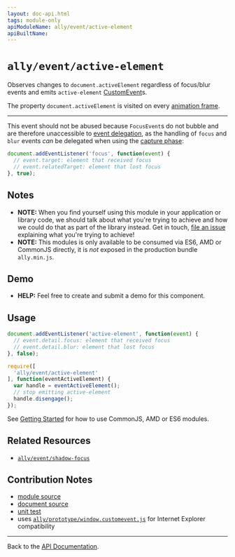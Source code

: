 ```yaml
---
layout: doc-api.html
tags: module-only
apiModuleName: ally/event/active-element
apiBuiltName:
---
```


# `ally/event/active-element`

Observes changes to `document.activeElement` regardless of focus/blur events and emits `active-element` [CustomEvent](https://developer.mozilla.org/en/docs/Web/API/CustomEvent)s.

The property `document.activeElement` is visited on every [animation frame](https://developer.mozilla.org/en-US/docs/Web/API/window.requestAnimationFrame).

---

This event should not be abused because `FocusEvent`s do not bubble and are therefore unaccessible to [event delegation](http://davidwalsh.name/event-delegate), as the handling of `focus` and `blur` events *can* be delegated when using the [capture phase](http://www.quirksmode.org/js/events_order.html):

```js
document.addEventListener('focus', function(event) {
  // event.target: element that received focus
  // event.relatedTarget: element that lost focus
}, true);
```


## Notes

* **NOTE:** When you find yourself using this module in your application or library code, we should talk about what you're trying to achieve and how we could do that as part of the library instead. Get in touch, [file an issue](https://github.com/medialize/ally.js/issues) explaining what you're trying to achieve!
* **NOTE:** This modules is only available to be consumed via ES6, AMD or CommonJS directly, it is *not* exposed in the production bundle `ally.min.js`.


## Demo

* **HELP:** Feel free to create and submit a demo for this component.


## Usage

```js
document.addEventListener('active-element', function(event) {
  // event.detail.focus: element that received focus
  // event.detail.blur: element that lost focus
}, false);

require([
  'ally/event/active-element'
], function(eventActiveElement) {
  var handle = eventActiveElement();
  // stop emitting active-element
  handle.disengage();
});
```

See [Getting Started](../../getting-started.md) for how to use CommonJS, AMD or ES6 modules.


## Related Resources

* [`ally/event/shadow-focus`](shadow-focus.md)


## Contribution Notes

* [module source](https://github.com/medialize/ally.js/blob/master/src/event/active-element.js)
* [document source](https://github.com/medialize/ally.js/blob/master/docs/api/event/active-element.md)
* [unit test](https://github.com/medialize/ally.js/blob/master/test/unit/event.active-element.test.js)
* uses [`ally/prototype/window.customevent.js`](https://github.com/medialize/ally.js/blob/master/src/prototype/window.customevent.js) for Internet Explorer compatibility


---

Back to the [API Documentation](../README.md).

